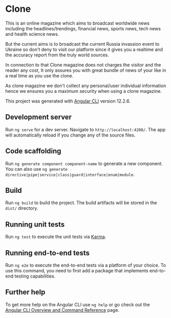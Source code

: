 # Clone
This is an online magazine which aims to broadcast worldwide news including the headlines/trendings, financial news, sports news, tech news and health science news.

But the current aims is to broadcast the current Russia invassion event to Ukraine so don't deny to visit our platform since it gives you a realtime and the accuracy report from the truly world sources.

In connection to that Clone magazine does not charges the visitor and the reader any cost, It only assures you with great bundle of news of your like in a real time as you use the clone.

As clone magazine we don't collect any personal/user individual information hence we ensures you a maximum security when using a clone magazine.

This project was generated with [Angular CLI](https://github.com/angular/angular-cli) version 12.2.6.

## Development server

Run `ng serve` for a dev server. Navigate to `http://localhost:4200/`. The app will automatically reload if you change any of the source files.

## Code scaffolding

Run `ng generate component component-name` to generate a new component. You can also use `ng generate directive|pipe|service|class|guard|interface|enum|module`.

## Build

Run `ng build` to build the project. The build artifacts will be stored in the `dist/` directory.

## Running unit tests

Run `ng test` to execute the unit tests via [Karma](https://karma-runner.github.io).

## Running end-to-end tests

Run `ng e2e` to execute the end-to-end tests via a platform of your choice. To use this command, you need to first add a package that implements end-to-end testing capabilities.

## Further help

To get more help on the Angular CLI use `ng help` or go check out the [Angular CLI Overview and Command Reference](https://angular.io/cli) page.
